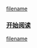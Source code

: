 [filename](../common/index_header.md ':include')

### <a href="#/menu?id=目录">开始阅读</a></p></div><div class="mask"></div></section>

[filename](../common/index_footer.md ':include')


